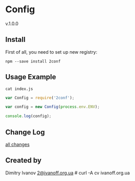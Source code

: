 # Config

v.1.0.0

## Install

First of all, you need to set up new registry:

`npm --save install 2conf`


## Usage Example

`cat index.js`

```javascript
var Config = require('2conf');

var config = new Config(process.env.ENV);

console.log(config);
```

## Change Log
[all changes](CHANGELOG.md)

## Created by

Dimitry Ivanov <2@ivanoff.org.ua> # curl -A cv ivanoff.org.ua
